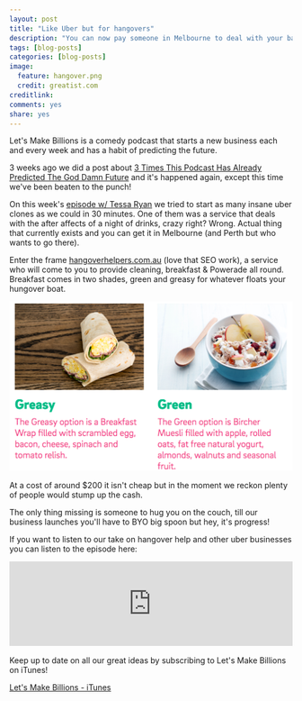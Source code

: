 ```yaml
---
layout: post
title: "Like Uber but for hangovers"
description: "You can now pay someone in Melbourne to deal with your bad decisions"
tags: [blog-posts]
categories: [blog-posts]
image:
  feature: hangover.png
  credit: greatist.com
creditlink:
comments: yes
share: yes
---
```


Let's Make Billions is a comedy podcast that starts a new business each and every week and has a habit of predicting the future.

3 weeks ago we did a post about [3 Times This Podcast Has Already Predicted The God Damn Future](http://www.letsmakebillions.com/blog-posts/3-Times-This-Podcast-Predicted-The-Future/) and it's happened again, except this time we've been beaten to the punch!

On this week's [episode w/ Tessa Ryan](http://www.letsmakebillions.com/episodes/Ep15-Uber-but-for/) we tried to start as many insane uber clones as we could in 30 minutes. One of them was a service that deals with the after affects of a night of drinks, crazy right? Wrong. Actual thing that currently exists and you can get it in Melbourne (and Perth but who wants to go there).

Enter the frame [hangoverhelpers.com.au](http://www.hangoverhelpers.com.au/) (love that SEO work), a service who will come to you to provide cleaning, breakfast & Powerade all round. Breakfast comes in two shades, green and greasy for whatever floats your hungover boat.

![picture of green and greasy options](/images/greasygreen.png)

At a cost of around $200 it isn't cheap but in the moment we reckon plenty of people would stump up the cash.

The only thing missing is someone to hug you on the couch, till our business launches you'll have to BYO big spoon but hey, it's progress!


If you want to listen to our take on hangover help and other uber businesses you can listen to the episode here:

<iframe src="https://www.omnycontent.com/w/player/?orgId=f74cc2ac-5cea-4914-99d8-a67c008ca26e&programId=df7f3c35-9d13-4dc2-baa6-a67c008d8993&clipId=537bb464-5bb4-4b7d-b7f4-a6af001f6585" width="100%" height="150px" frameborder="0"></iframe>


Keep up to date on all our great ideas by subscribing to Let's Make Billions on iTunes!

<a class="btn btn-info btn-large" href="https://itunes.apple.com/au/podcast/lets-make-billions-comedy/id1140431298">Let's Make Billions - iTunes</a>

